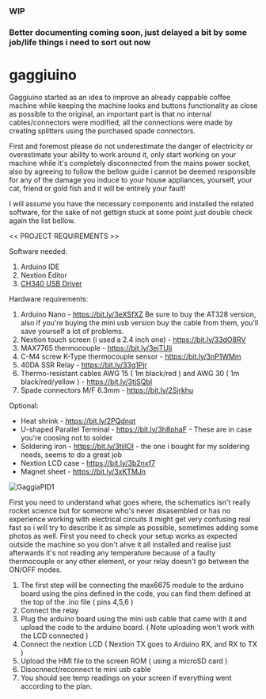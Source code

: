 ### WIP ####

### Better documenting coming soon, just delayed a bit by some job/life things i need to sort out now ###
# gaggiuino
Gaggiuino started as an idea to improve an already cappable coffee machine while keeping the machine looks and buttons functionality as close as possible to the original, an important part is that no internal cables/connectors were modified, all the connections were made by creating splitters using the purchased spade connectors.

First and foremost please do not underestimate the danger of electricity or overestimate your ability to work around it, only start working on your machine while it's  completely disconnected from the mains power socket, also by agreeing to follow the bellow guide i cannot be deemed responsible for any of the damage you induce to your house appliances, yourself, your cat, friend or gold fish and it will be entirely your fault! 

I will assume you have  the necessary components and installed the related software, for the sake of not gettign stuck at some point just double check again the list bellow.

<< PROJECT REQUIREMENTS >>

Software needed:
1. Arduino IDE
2. Nextion Editor
3. [CH340 USB Driver](https://electropeak.com/learn/how-to-install-ch340-driver/)

Hardware requirements:
1. Arduino Nano - https://bit.ly/3eXSfXZ
   Be sure to buy the AT328 version, also if you're buying the mini usb version buy the cable from them, you'll save yourself a lot of problems.
2. Nextion touch screen (i used a 2.4 inch one) - https://bit.ly/33dO8RV
3. MAX7765 thermocouple - https://bit.ly/3ejTUIj
4. C-M4 screw K-Type thermocouple sensor - https://bit.ly/3nP1WMm
5. 40DA SSR Relay - https://bit.ly/33g1Pjr
6. Thermo-resistant cables AWG 15 ( 1m black/red ) and AWG 30 ( 1m black/red/yellow ) - https://bit.ly/3tjSQbI
7. Spade connectors M/F 6.3mm - https://bit.ly/2Sjrkhu

Optional:
- Heat shrink - https://bit.ly/2PQdnqt
- U-shaped Parallel Terminal - https://bit.ly/3h8phaF  - These are in case you're coosing not to solder
- Soldering iron - https://bit.ly/3tijlOI  - the one i bought for my soldering needs,  seems to do a great job
- Nextion LCD case - https://bit.ly/3b2nxf7
- Magnet sheet - https://bit.ly/3xKTMJn

![GaggiaPID1](https://github.com/Zer0-bit/gaggiuino/blob/main/images/PXL_20210426_180310406.jpg)

First you need to understand what goes where, the schematics isn't really rocket science but for someone who's never disasembled or has no experience working with electrical circuits it might get very confusing real fast so i will try to describe it as simple as possible, sometimes adding some photos as well.
First you need to check your setup works as expected outside the machine so you don't ahve it all installed and realise just afterwards it's not reading any temperature because of a faulty thermocouple or any other element, or your relay doesn't go between the ON/OFF modes.


1. The first step will be connecting the max6675 module to the arduino board using the pins defined in the code, you can find them defined at the top of the .ino file ( pins 4,5,6 )
2. Connect the relay
4. Plug the arduino board using the mini usb cable that came with it and upload the code to the arduino board. ( Note uploading won't work with the LCD connected )
5. Connect the nextion LCD ( Nextion TX goes to Arduino RX, and RX to TX )
6. Upload the HMI file to the screen ROM ( using a microSD card )
7. Disocnnect/reconnect te mini usb cable
8. You should see temp readings on your screen if everything went according to the plan.
